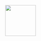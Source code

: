 <div id="header" align="center">
  <img src="https://media.giphy.com/media/v1.Y2lkPTc5MGI3NjExZDN0YmFxdGtld3cyaWc2czJlb3hhYTBsaGhyd3ZkaHZlczBnam9tbiZlcD12MV9naWZzX3NlYXJjaCZjdD1n/81xwEHX23zhvy/giphy.gif" width="100"/>
</div>
